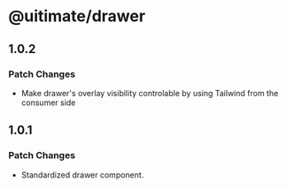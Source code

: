 # @uitimate/drawer

## 1.0.2

### Patch Changes

- Make drawer's overlay visibility controlable by using Tailwind from the consumer side

## 1.0.1

### Patch Changes

- Standardized drawer component.
